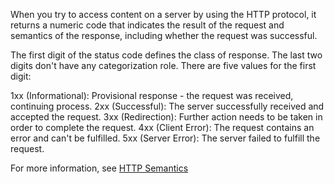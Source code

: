 When you try to access content on a server by using the HTTP protocol, it returns a numeric code that indicates the result of the request and semantics of the response, including whether the request was successful.

The first digit of the status code defines the class of response. The last two digits don't have any categorization role. There are five values for the first digit:

1xx (Informational): Provisional response - the request was received, continuing process.
2xx (Successful): The server successfully received and accepted the request.
3xx (Redirection): Further action needs to be taken in order to complete the request.
4xx (Client Error): The request contains an error and can't be fulfilled.
5xx (Server Error): The server failed to fulfill the request.

For more information, see [HTTP Semantics](https://www.rfc-editor.org/rfc/rfc9110.html#name-status-codes)